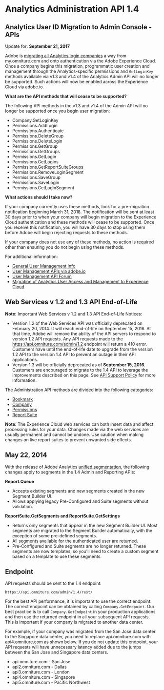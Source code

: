# Analytics Administration API 1.4


## Analytics User ID Migration to Admin Console - APIs

Update for: **September 21, 2017** 

Adobe is [migrating all Analytics login companies](https://marketing.adobe.com/resources/help/en_US/experience-cloud/admin-console/analytics-migration/) a way from my.omniture.com and onto authentication via the Adobe Experience Cloud. Once a company begins this migration, programmatic user creation and management through the Analytics-specific permissions and `GetLoginKey` methods available via v1.3 and v1.4 of the Analytics Admin API will no longer be supported. Such actions will now be enabled across the Experience Cloud via adobe.io.

**What are the API methods that will cease to be supported?** 

The following API methods in the v1.3 and v1.4 of the Admin API will no longer be supported once you begin user migration:

- Company.GetLoginKey
- Permissions.AddLogin
- Permissions.Authenticate
- Permissions.DeleteGroup
- Permissions.DeleteLogin
- Permissions.GetGroup
- Permissions.GetGroups
- Permissions.GetLogin
- Permissions.GetLogins
- Permissions.GetReportSuiteGroups
- Permissions.RemoveLoginSegment
- Permissions.SaveGroup
- Permissions.SaveLogin
- Permissions.GetLoginSegment

**What actions should I take now?** 

If your company currently uses these methods, look for a pre-migration notification beginning March 31, 2018. The notification will be sent at least 30 days prior to when your company will begin migration to the Experience Cloud authentication and these methods will cease to be supported. Once you receive this notification, you will have 30 days to stop using them before Adobe will begin rejecting requests to these methods.

If your company does not use any of these methods, no action is required other than ensuring you do not begin using these methods.

For additional information:

- [General User Management Info](https://helpx.adobe.com/enterprise/help/users.html)
- [User Management APIs via adobe.io](https://www.adobe.io/apis/cloudplatform/usermanagement/docs/gettingstarted.html)
- [User Management API Forum](https://forums.adobe.com/community/umapi/overview)
- [Migration of Analytics User Access and Management to Experience Cloud](https://marketing.adobe.com/resources/help/en_US/experience-cloud/admin-console/analytics-migration/)

## Web Services v 1.2 and 1.3 API End-of-Life

**Note:** Important Web Services v 1.2 and 1.3 API End-of-Life Notices:

- Version 1.2 of the Web Services API was officially deprecated on February 20, 2014. It will reach end-of-life on September 15, 2016. At that time, Adobe will remove the ability of the API servers to respond to version 1.2 API requests. Any API requests made to the https://api.omniture.com/admin/1.2 endpoint will return a 410 error. Customers have until the end-of-life date to upgrade from the version 1.2 API to the version 1.4 API to prevent an outage in their API applications.
- Version 1.3 will be officially deprecated as of **September 15, 2016**. Customers are encouraged to migrate to the 1.4 API to leverage the improvements described on this page. See [API Support Policy](../getting-started/c_API_Support_Policy.md) for more information.

The Administration API methods are divided into the following categories:

- [Bookmark](methods/bookmark/c_methods_bookmark.md#)
- [Company](methods/company/r_methods_company.md#)
- [Permissions](methods/permissions/r_methods_permissions.md#)
- [Report Suite](methods/report_suite/r_methods_reportsuite.md#)

**Note:** The Experience Cloud web services can both insert data and affect processing rules for your data. Changes made via the web services are usually permanent and cannot be undone. Use caution when making changes on live report suites to prevent unwanted side effects.

## May 22, 2014

With the release of Adobe Analytics [unified segmentation](https://marketing.adobe.com/resources/help/en_US/analytics/segment/seg_transition.html), the following changes apply to segments in the 1.4 Admin and Reporting APIs:

**Report.Queue** 

- Accepts existing segments and new segments created in the new Segment Builder UI.
- Allows applying legacy Pre-Configured and Suite segments without validation.

**ReportSuite.GetSegments and ReportSuite.GetSettings** 

- Returns only segments that appear in the new Segment Builder UI. Most segments are migrated to the Segment Builder automatically, with the exception of some pre-defined segments.
- All segments available for the authenticated user are returned.
- Pre-Configured and Suite segments are no longer returned. These segments are now templates, so you'll need to create a custom segment based on a template to use these segments.

## Endpoint

API requests should be sent to the 1.4 endpoint:

`https://api.omniture.com/admin/1.4/rest/`

For the best API performance, it is important to use the correct endpoint. The correct endpoint can be obtained by calling `Company.GetEndpoint`. Our best practice is to call `Company.GetEndpoint` in your production applications and then use the returned endpoint in all your subsequent API requests. This is important if your company is migrated to another data center.

For example, if your company was migrated from the San Jose data center to the Singapore data center, you need to replace api.omniture.com with api4.omniture.com as shown below. If you do not update this endpoint, your API requests will have unnecessary latency added due to the jumps between the San Jose and Singapore data centers.

- api.omniture.com - San Jose
- api2.omniture.com - Dallas
- api3.omniture.com - London
- api4.omniture.com - Singapore
- api5.omniture.com - Pacific Northwest
